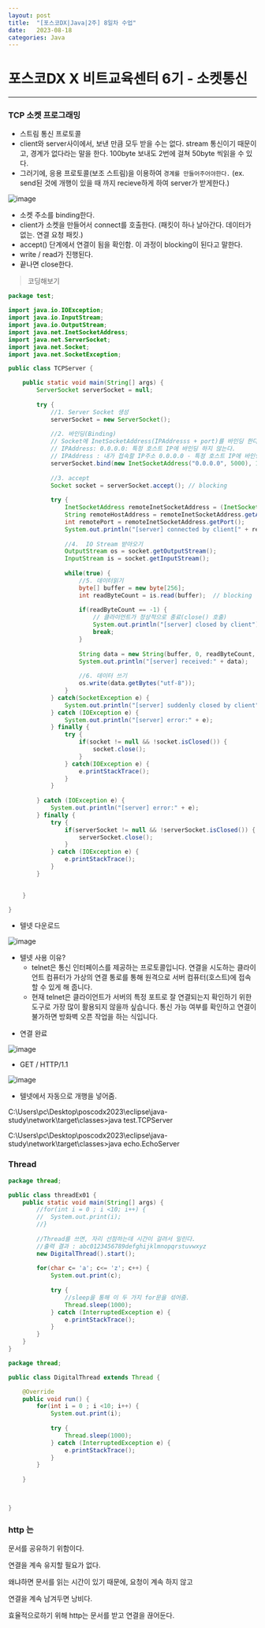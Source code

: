 ```yaml
---
layout: post
title:  "[포스코DX|Java|2주] 8일차 수업"
date:   2023-08-18
categories: Java
---
```


# 포스코DX X 비트교육센터 6기 - 소켓통신

--- 

### TCP 소켓 프로그래밍

- 스트림 통신 프로토콜
- client와 server사이에서, 보낸 만큼 모두 받을 수는 없다. stream 통신이기 때문이고, 경계가 없다라는 말을 한다. 100byte 보내도 2번에 걸쳐 50byte 씩읽을 수 있다.
- 그러기에, 응용 프로토콜(보조 스트림)을 이용하여 `경계를 만들어주어야한다.` (ex. send된 것에 개행이 있을 때 까지 recieve하게 하여 server가 받게한다.) 

![image](https://github.com/talkingOrange/talkingOrange.github.io/assets/88815795/e3216bc1-d4ea-4bdd-b34f-5a8ea102b6e7)

- 소켓 주소를 binding한다.
- client가 소켓을 만들어서 connect를 호출한다. (패킷이 하나 날아간다. 데이터가 없는. 연결 요청 패킷.)
- accept() 단계에서 연결이 됨을 확인함. 이 과정이 blocking이 된다고 말한다.
- write / read가 진행된다.
- 끝나면 close한다.


> 코딩해보기

```java
package test;

import java.io.IOException;
import java.io.InputStream;
import java.io.OutputStream;
import java.net.InetSocketAddress;
import java.net.ServerSocket;
import java.net.Socket;
import java.net.SocketException;

public class TCPServer {

	public static void main(String[] args) {
		ServerSocket serverSocket = null;
		
		try {
			//1. Server Socket 생성
			serverSocket = new ServerSocket();
			
			//2. 바인딩(Binding)
			// Socket에 InetSocketAddress(IPAddresss + port)를 바인딩 한다.
			// IPAddress: 0.0.0.0: 특정 호스트 IP에 바인딩 하지 않는다.
			// IPAddress : 내가 접속할 IP주소 0.0.0.0 - 특정 호스트 IP에 바인딩하지 않는다, 아무데서나 접근 가능
			serverSocket.bind(new InetSocketAddress("0.0.0.0", 5000), 10);
			
			//3. accept
			Socket socket = serverSocket.accept(); // blocking
			
			try {
				InetSocketAddress remoteInetSocketAddress = (InetSocketAddress)socket.getRemoteSocketAddress();
				String remoteHostAddress = remoteInetSocketAddress.getAddress().getHostAddress();
				int remotePort = remoteInetSocketAddress.getPort();
				System.out.println("[server] connected by client[" + remoteHostAddress + ":" + remotePort + "]");
				
				//4.  IO Stream 받아오기
				OutputStream os = socket.getOutputStream();
				InputStream is = socket.getInputStream();
				
				while(true) {
					//5. 데이터읽기
					byte[] buffer = new byte[256]; 
					int readByteCount = is.read(buffer);  // blocking
					
					if(readByteCount == -1) {
						// 클라이언트가 정상적으로 종료(close() 호출)
						System.out.println("[server] closed by client");
						break;
					}
					
					String data = new String(buffer, 0, readByteCount, "utf-8");
					System.out.println("[server] received:" + data);
					
					//6. 데이터 쓰기
					os.write(data.getBytes("utf-8"));
				}				
			} catch(SocketException e) {
				System.out.println("[server] suddenly closed by client");
			} catch (IOException e) {
				System.out.println("[server] error:" + e);
			} finally {
				try {
					if(socket != null && !socket.isClosed()) {
						socket.close();
					}
				} catch(IOException e) {
					e.printStackTrace();
				}
			}
			
		} catch (IOException e) {
			System.out.println("[server] error:" + e);
		} finally {
			try {
				if(serverSocket != null && !serverSocket.isClosed()) {
					serverSocket.close();
				}
			} catch (IOException e) {
				e.printStackTrace();
			}
		}
		

	}

}

```

- 텔넷 다운로드

![image](https://github.com/talkingOrange/talkingOrange.github.io/assets/88815795/1ed55170-ed1f-46ad-b010-7a0fde9125aa)

* 텔넷 사용 이유?
  - telnet은 통신 인터페이스를 제공하는 프로토콜입니다. 연결을 시도하는 클라이언트 컴퓨터가 가상의 연결 통로를 통해 원격으로 서버 컴퓨터(호스트)에 접속할 수 있게 해 줍니다.
  - 현재 telnet은 클라이언트가 서버의 특정 포트로 잘 연결되는지 확인하기 위한 도구로 가장 많이 활용되지 않을까 싶습니다. 통신 가능 여부를 확인하고 연결이 불가하면 방화벽 오픈 작업을 하는 식입니다.

- 연결 완료

![image](https://github.com/talkingOrange/talkingOrange.github.io/assets/88815795/453b6bc4-e3d6-49ea-8b1c-168f6e51546a)

- GET / HTTP/1.1

![image](https://github.com/talkingOrange/talkingOrange.github.io/assets/88815795/7441c9ae-936c-41a9-9257-230bb7e5f3b9)

- 텔넷에서 자동으로 개행을 넣어줌.

C:\Users\pc\Desktop\poscodx2023\eclipse\java-study\network\target\classes>java test.TCPServer


C:\Users\pc\Desktop\poscodx2023\eclipse\java-study\network\target\classes>java echo.EchoServer


### Thread

```java
package thread;

public class threadEx01 {
	public static void main(String[] args) {
		//for(int i = 0 ; i <10; i++) {
		//	System.out.print(i);
		//}
		
		//Thread를 쓰면, 자리 선점하는데 시간이 걸려서 밀린다. 
		//출력 결과 : abc0123456789defghijklmnopqrstuvwxyz
		new DigitalThread().start();
		
		for(char c= 'a'; c<= 'z'; c++) {
			System.out.print(c);
			
			try {
				//sleep을 통해 이 두 가지 for문을 섞어줌.
				Thread.sleep(1000);
			} catch (InterruptedException e) {
				e.printStackTrace();
			}
		}
	}
}

```


```java
package thread;

public class DigitalThread extends Thread {

	@Override
	public void run() {
		for(int i = 0 ; i <10; i++) {
			System.out.print(i);
			
			try {
				Thread.sleep(1000);
			} catch (InterruptedException e) {
				e.printStackTrace();
			}
		}
		
	}

	

}

```

### http 는

문서를 공유하기 위함이다.

연결을 계속 유지할 필요가 없다.

왜냐하면 문서를 읽는 시간이 있기 때문에, 요청이 계속 하지 않고 

연결을 계속 남겨두면 낭비다.

효율적으로하기 위해 http는 문서를 받고 연결을 끊어둔다. 

